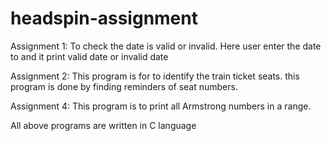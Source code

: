 # headspin-assignment

Assignment 1: To check the date is valid or invalid. Here user enter the date to and it print valid date or invalid date

Assignment 2: This program is for to identify the train ticket seats. this program is done by finding reminders of seat numbers.

Assignment 4: This program is to print all Armstrong numbers in a range.

All above programs are written in C language 

